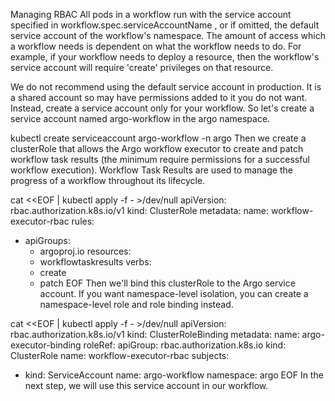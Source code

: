 Managing RBAC
All pods in a workflow run with the service account specified in workflow.spec.serviceAccountName , or if omitted, the default service account of the workflow's namespace. The amount of access which a workflow needs is dependent on what the workflow needs to do. For example, if your workflow needs to deploy a resource, then the workflow's service account will require 'create' privileges on that resource.

We do not recommend using the default service account in production. It is a shared account so may have permissions added to it you do not want. Instead, create a service account only for your workflow. So let's create a service account named argo-workflow in the argo namespace.

kubectl create serviceaccount argo-workflow -n argo
Then we create a clusterRole that allows the Argo workflow executor to create and patch workflow task results (the minimum require permissions for a successful workflow execution). Workflow Task Results are used to manage the progress of a workflow throughout its lifecycle.

cat <<EOF | kubectl apply -f - >/dev/null
apiVersion: rbac.authorization.k8s.io/v1
kind: ClusterRole
metadata:
  name: workflow-executor-rbac
rules:
  - apiGroups:
      - argoproj.io
    resources:
      - workflowtaskresults
    verbs:
      - create
      - patch
EOF
Then we'll bind this clusterRole to the Argo service account. If you want namespace-level isolation, you can create a namespace-level role and role binding instead.

cat <<EOF | kubectl apply -f - >/dev/null
apiVersion: rbac.authorization.k8s.io/v1
kind: ClusterRoleBinding
metadata:
  name: argo-executor-binding
roleRef:
  apiGroup: rbac.authorization.k8s.io
  kind: ClusterRole
  name: workflow-executor-rbac
subjects:
- kind: ServiceAccount
  name: argo-workflow
  namespace: argo
EOF
In the next step, we will use this service account in our workflow.